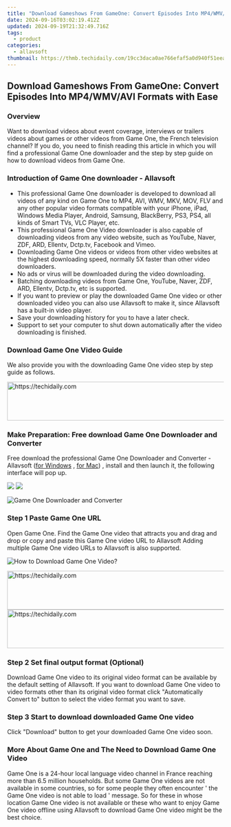 ```yaml
---
title: "Download Gameshows From GameOne: Convert Episodes Into MP4/WMV/AVI Formats with Ease"
date: 2024-09-16T03:02:19.412Z
updated: 2024-09-19T21:32:49.716Z
tags:
  - product
categories:
  - allavsoft
thumbnail: https://thmb.techidaily.com/19cc3daca0ae766efaf5a0d940f51eeacf8f6380658cff3e15c9f29d7f7d98eb.jpg
---
```


## Download Gameshows From GameOne: Convert Episodes Into MP4/WMV/AVI Formats with Ease

### Overview

Want to download videos about event coverage, interviews or trailers videos about games or other videos from Game One, the French television channel? If you do, you need to finish reading this article in which you will find a professional Game One downloader and the step by step guide on how to download videos from Game One.

### Introduction of Game One downloader - Allavsoft

* This professional Game One downloader is developed to download all videos of any kind on Game One to MP4, AVI, WMV, MKV, MOV, FLV and any other popular video formats compatible with your iPhone, iPad, Windows Media Player, Android, Samsung, BlackBerry, PS3, PS4, all kinds of Smart TVs, VLC Player, etc.
* This professional Game One Video downloader is also capable of downloading videos from any video website, such as YouTube, Naver, ZDF, ARD, Ellentv, Dctp.tv, Facebook and Vimeo.
* Downloading Game One videos or videos from other video websites at the highest downloading speed, normally 5X faster than other video downloaders.
* No ads or virus will be downloaded during the video downloading.
* Batching downloading videos from Game One, YouTube, Naver, ZDF, ARD, Ellentv, Dctp.tv, etc is supported.
* If you want to preview or play the downloaded Game One video or other downloaded video you can also use Allavsoft to make it, since Allavsoft has a built-in video player.
* Save your downloading history for you to have a later check.
* Support to set your computer to shut down automatically after the video downloading is finished.

### Download Game One Video Guide

We also provide you with the downloading Game One video step by step guide as follows.

<!-- affiliate ads begin -->
<a href="https://appsumo.8odi.net/c/5597632/2075482/7443" target="_top" id="2075482">
  <img src="//a.impactradius-go.com/display-ad/7443-2075482" border="0" alt="https://techidaily.com" width="728" height="90"/>
</a>
<img height="0" width="0" src="https://appsumo.8odi.net/i/5597632/2075482/7443" style="position:absolute;visibility:hidden;" border="0" />
<!-- affiliate ads end -->

### Make Preparation: Free download Game One Downloader and Converter

Free download the professional Game One Downloader and Converter - Allavsoft ([for Windows](https://tools.techidaily.com/allavsoft/products/) , [for Mac](https://tools.techidaily.com/allavsoft/products/)) , install and then launch it, the following interface will pop up.

[![](https://www.allavsoft.com/how-to/../images/how-to/free-download-win.jpg)](https://tools.techidaily.com/allavsoft/products/) [![](https://www.allavsoft.com/how-to/../images/how-to/free-download-mac.jpg)](https://tools.techidaily.com/allavsoft/products/)

![Game One Downloader and Converter](https://www.allavsoft.com/how-to/../images/allavsoft/screen-shot-600.jpg)

### Step 1 Paste Game One URL

Open Game One. Find the Game One video that attracts you and drag and drop or copy and paste this Game One video URL to Allavsoft Adding multiple Game One video URLs to Allavsoft is also supported.

![How to Download Game One Video?](https://www.allavsoft.com/how-to/../images/how-to/download-rtmp-video/download-rtmp-video.jpg)

<!-- affiliate ads begin -->
<a href="https://appsumo.8odi.net/c/5597632/2137380/7443" target="_top" id="2137380">
  <img src="//a.impactradius-go.com/display-ad/7443-2137380" border="0" alt="https://techidaily.com" width="728" height="90"/>
</a>
<img height="0" width="0" src="https://appsumo.8odi.net/i/5597632/2137380/7443" style="position:absolute;visibility:hidden;" border="0" />
<!-- affiliate ads end -->

<!-- affiliate ads begin -->
<a href="https://appsumo.8odi.net/c/5597632/2049379/7443" target="_top" id="2049379">
  <img src="//a.impactradius-go.com/display-ad/7443-2049379" border="0" alt="https://techidaily.com" width="728" height="90"/>
</a>
<img height="0" width="0" src="https://appsumo.8odi.net/i/5597632/2049379/7443" style="position:absolute;visibility:hidden;" border="0" />
<!-- affiliate ads end -->

### Step 2 Set final output format (Optional)

Download Game One video to its original video format can be available by the default setting of Allavsoft. If you want to download Game One video to video formats other than its original video format click "Automatically Convert to" button to select the video format you want to save.

### Step 3 Start to download downloaded Game One video

Click "Download" button to get your downloaded Game One video soon.

### More About Game One and The Need to Download Game One Video

Game One is a 24-hour local language video channel in France reaching more than 6.5 million households. But some Game One videos are not available in some countries, so for some people they often encounter ' the Game One video is not able to load ' message. So for these in whose location Game One video is not available or these who want to enjoy Game One video offline using Allavsoft to download Game One video might be the best choice.

<ins class="adsbygoogle"
     style="display:block"
     data-ad-format="autorelaxed"
     data-ad-client="ca-pub-7571918770474297"
     data-ad-slot="1223367746"></ins>

<ins class="adsbygoogle"
     style="display:block"
     data-ad-client="ca-pub-7571918770474297"
     data-ad-slot="8358498916"
     data-ad-format="auto"
     data-full-width-responsive="true"></ins>
